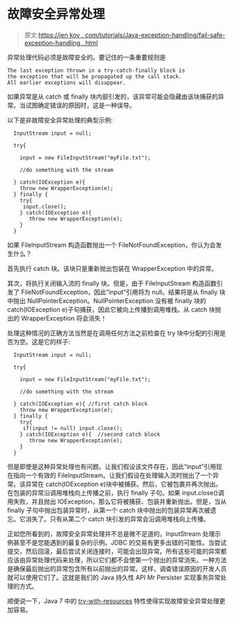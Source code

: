 # 故障安全异常处理

> 原文:[https://jen kov . com/tutorials/Java-exception-handling/fail-safe-exception-handling . html](https://jenkov.com/tutorials/java-exception-handling/fail-safe-exception-handling.html)

异常处理代码必须是故障安全的。要记住的一条重要规则是

```
The last exception thrown in a try-catch-finally block is
the exception that will be propagated up the call stack.
All earlier exceptions will disappear.

```

如果异常是从 catch 或 finally 块内部引发的，该异常可能会隐藏由该块捕获的异常。当试图确定错误的原因时，这是一种误导。

以下是非故障安全异常处理的典型示例:

```
  InputStream input = null;

  try{

    input = new FileInputStream("myFile.txt");

    //do something with the stream

  } catch(IOException e){
    throw new WrapperException(e);
  } finally {
    try{
     input.close();
    } catch(IOException e){
       throw new WrapperException(e);
    }
  }

```

如果 FileInputStream 构造函数抛出一个 FileNotFoundException，你认为会发生什么？

首先执行 catch 块。该块只是重新抛出包装在 WrapperException 中的异常。

其次，将执行关闭输入流的 finally 块。但是，由于 FileInputStream 构造函数引发了 FileNotFoundException，因此“input”引用将为 null。结果将是从 finally 块中抛出 NullPointerException。NullPointerException 没有被 finally 块的 catch(IOException e)子句捕获，因此它被向上传播到调用堆栈。从 catch 块抛出的 WrapperException 将会消失！

处理这种情况的正确方法当然是在调用任何方法之前检查在 try 块中分配的引用是否为空。这是它的样子:

```
  InputStream input = null;

  try{

    input = new FileInputStream("myFile.txt");

    //do something with the stream

  } catch(IOException e){ //first catch block
    throw new WrapperException(e);
  } finally {
    try{
     if(input != null) input.close();
    } catch(IOException e){  //second catch block
       throw new WrapperException(e);
    }
  }

```

但是即使是这种异常处理也有问题。让我们假设该文件存在，因此“input”引用现在指向一个有效的 FileInputStream。让我们假设在处理输入流时抛出了一个异常。该异常在 catch(IOException e)块中被捕获。然后，它被包裹并再次抛出。在包装的异常沿调用堆栈向上传播之前，执行 finally 子句。如果 input.close()调用失败，并且抛出 IOException，那么它将被捕获、包装并重新抛出。但是，当从 finally 子句中抛出包装异常时，从第一个 catch 块中抛出的包装异常再次被遗忘。它消失了。只有从第二个 catch 块引发的异常会沿调用堆栈向上传播。

正如您所看到的，故障安全异常处理并不总是微不足道的。InputStream 处理示例甚至不是您能遇到的最复杂的示例。JDBC 的交易有更多出错的可能性。当尝试提交，然后回滚，最后尝试关闭连接时，可能会出现异常。所有这些可能的异常都应该由异常处理代码来处理，所以它们都不会使第一个抛出的异常消失。一种方法是确保最后抛出的异常包含所有以前抛出的异常。这样，调查错误原因的开发人员就可以使用它们了。这就是我们的 Java 持久性 API Mr Persister 实现事务异常处理的方式。

顺便说一下，Java 7 中的 [try-with-resources](try-with-resources.html) 特性使得实现故障安全异常处理更加容易。